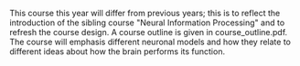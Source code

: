 
This course this year will differ from previous years; this is to
reflect the introduction of the sibling course "Neural Information
Processing" and to refresh the course design. A course outline is
given in course_outline.pdf. The course will emphasis different
neuronal models and how they relate to different ideas about how the
brain performs its function.

